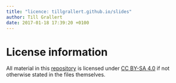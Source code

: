 ```yaml
---
title: "licence: tillgrallert.github.io/slides"
author: Till Grallert
date: 2017-01-18 17:39:20 +0100
---
```


# License information

All material in this [repository](https://github.com/tillgrallert/CteTeiArabicEditions) is licensed under [CC BY-SA 4.0](http://creativecommons.org/licenses/by-sa/4.0/) if not otherwise stated in the files themselves.

